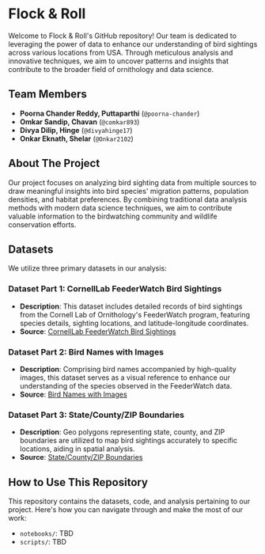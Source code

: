 # Flock & Roll

Welcome to Flock & Roll's GitHub repository! Our team is dedicated to leveraging the power of data to enhance our understanding of bird sightings across various locations from USA. Through meticulous analysis and innovative techniques, we aim to uncover patterns and insights that contribute to the broader field of ornithology and data science.

## Team Members

- **Poorna Chander Reddy, Puttaparthi** (`@poorna-chander`)
- **Omkar Sandip, Chavan** (`@comkar893`)
- **Divya Dilip, Hinge** (`@divyahinge17`)
- **Onkar Eknath, Shelar** (`@Onkar2102`)

## About The Project

Our project focuses on analyzing bird sighting data from multiple sources to draw meaningful insights into bird species' migration patterns, population densities, and habitat preferences. By combining traditional data analysis methods with modern data science techniques, we aim to contribute valuable information to the birdwatching community and wildlife conservation efforts.

## Datasets

We utilize three primary datasets in our analysis:

### Dataset Part 1: CornellLab FeederWatch Bird Sightings

- **Description**: This dataset includes detailed records of bird sightings from the Cornell Lab of Ornithology's FeederWatch program, featuring species details, sighting locations, and latitude-longitude coordinates.
- **Source**: [CornellLab FeederWatch Bird Sightings](https://feederwatch.org/explore/raw-dataset-requests/)

### Dataset Part 2: Bird Names with Images

- **Description**: Comprising bird names accompanied by high-quality images, this dataset serves as a visual reference to enhance our understanding of the species observed in the FeederWatch data.
- **Source**: [Bird Names with Images](https://dl.allaboutbirds.org/nabirds)

### Dataset Part 3: State/County/ZIP Boundaries

- **Description**: Geo polygons representing state, county, and ZIP boundaries are utilized to map bird sightings accurately to specific locations, aiding in spatial analysis.
- **Source**: [State/County/ZIP Boundaries](https://www.census.gov/geographies/mapping-files/time-series/geo/carto-boundary-file.html)

## How to Use This Repository

This repository contains the datasets, code, and analysis pertaining to our project. Here's how you can navigate through and make the most of our work:

- `notebooks/`: TBD
- `scripts/`: TBD